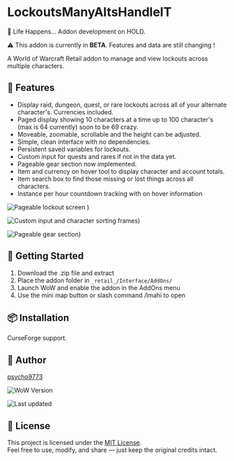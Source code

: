 # LockoutsManyAltsHandleIT

:stop_sign: Life Happens... Addon development on HOLD.

⚠️ This addon is currently in **BETA**. Features and data are still changing !

A World of Warcraft Retail addon to manage and view lockouts across multiple characters.

## 🔧 Features

- Display raid, dungeon, quest, or rare lockouts across all of your alternate character's. Currencies included.
- Paged display showing 10 characters at a time up to 100 character's (max is 64 currently) soon to be 69 crazy.
- Moveable, zoomable, scrollable and the height can be adjusted.
- Simple, clean interface with no dependencies.
- Persistent saved variables for lockouts.
- Custom input for quests and rares if not in the data yet.
- Pageable gear section now implemented.
- Item and currency on hover tool to display character and account totals.
- Item search box to find those missing or lost things across all characters.
- Instance per hour countdown tracking with on hover information
  
![Pageable lockout screen](https://imgur.com/Y4xm4Gs.png) )

![Custom input and character sorting frames](https://imgur.com/dAR9uo1.png))

![Pageable gear section](https://imgur.com/GWP09x0.png))

## 🚀 Getting Started

1. Download the .zip file and extract
2. Place the addon folder in `_retail_/Interface/AddOns/`
3. Launch WoW and enable the addon in the AddOns menu
4. Use the mini map button or slash command /lmahi to open
   
## 📦 Installation

 CurseForge support.

## 👤 Author

[psycho9773](https://github.com/psycho9773)

![WoW Version](https://img.shields.io/badge/WoW-Retail-blue)

![Last updated](https://img.shields.io/github/last-commit/psycho9773/LockoutsManyAltsHandleIT)

## 🧾 License

This project is licensed under the [MIT License](LICENSE).  
Feel free to use, modify, and share — just keep the original credits intact.

